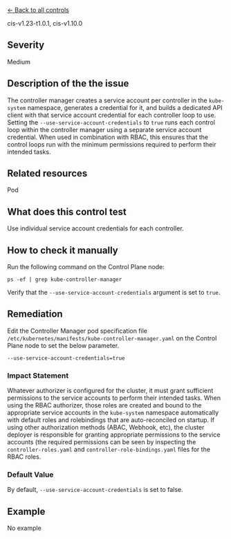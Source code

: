 [← Back to all controls](index.md)


cis-v1.23-t1.0.1, cis-v1.10.0

## Severity

Medium

## Description of the the issue

The controller manager creates a service account per controller in the `kube-system` namespace, generates a credential for it, and builds a dedicated API client with that service account credential for each controller loop to use. Setting the `--use-service-account-credentials` to `true` runs each control loop within the controller manager using a separate service account credential. When used in combination with RBAC, this ensures that the control loops run with the minimum permissions required to perform their intended tasks.

## Related resources

Pod

## What does this control test

Use individual service account credentials for each controller.

## How to check it manually

Run the following command on the Control Plane node:

```
ps -ef | grep kube-controller-manager

```

 Verify that the `--use-service-account-credentials` argument is set to `true`.

## Remediation

Edit the Controller Manager pod specification file `/etc/kubernetes/manifests/kube-controller-manager.yaml` on the Control Plane node to set the below parameter.

```
--use-service-account-credentials=true

```

### Impact Statement

Whatever authorizer is configured for the cluster, it must grant sufficient permissions to the service accounts to perform their intended tasks. When using the RBAC authorizer, those roles are created and bound to the appropriate service accounts in the `kube-system` namespace automatically with default roles and rolebindings that are auto-reconciled on startup. If using other authorization methods (ABAC, Webhook, etc), the cluster deployer is responsible for granting appropriate permissions to the service accounts (the required permissions can be seen by inspecting the `controller-roles.yaml` and `controller-role-bindings.yaml` files for the RBAC roles.

### Default Value

By default, `--use-service-account-credentials` is set to false.

## Example

No example
